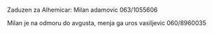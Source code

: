 Zaduzen za Alhemicar:
Milan adamovic   063/1055606

Milan je na odmoru do avgusta, menja ga
uros vasiljevic  060/8960035
